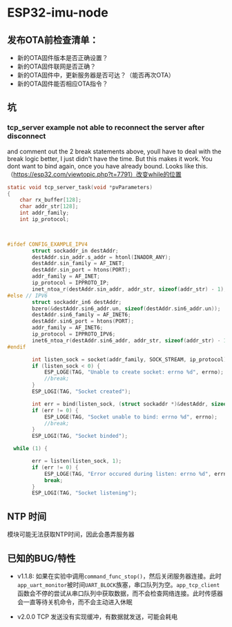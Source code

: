 # ESP32-imu-node

## 发布OTA前检查清单：

- 新的OTA固件版本是否正确设置？
- 新的OTA固件联网是否正确？
- 新的OTA固件中，更新服务器是否可达？（能否再次OTA）
- 新的OTA固件能否相应OTA指令？

## 坑

### tcp_server example not able to reconnect the server after disconnect

and comment out the 2 break statements above, youll have to deal with the break logic better, I just didn't have the
time. But this makes it work. You dont want to bind again, once you have already bound. Looks like this.
（https://esp32.com/viewtopic.php?t=7791）改变while的位置

```c
static void tcp_server_task(void *pvParameters)
{
    char rx_buffer[128];
    char addr_str[128];
    int addr_family;
    int ip_protocol;

  

#ifdef CONFIG_EXAMPLE_IPV4
        struct sockaddr_in destAddr;
        destAddr.sin_addr.s_addr = htonl(INADDR_ANY);
        destAddr.sin_family = AF_INET;
        destAddr.sin_port = htons(PORT);
        addr_family = AF_INET;
        ip_protocol = IPPROTO_IP;
        inet_ntoa_r(destAddr.sin_addr, addr_str, sizeof(addr_str) - 1);
#else // IPV6
        struct sockaddr_in6 destAddr;
        bzero(&destAddr.sin6_addr.un, sizeof(destAddr.sin6_addr.un));
        destAddr.sin6_family = AF_INET6;
        destAddr.sin6_port = htons(PORT);
        addr_family = AF_INET6;
        ip_protocol = IPPROTO_IPV6;
        inet6_ntoa_r(destAddr.sin6_addr, addr_str, sizeof(addr_str) - 1);
#endif

        int listen_sock = socket(addr_family, SOCK_STREAM, ip_protocol);
        if (listen_sock < 0) {
            ESP_LOGE(TAG, "Unable to create socket: errno %d", errno);
            //break;
        }
        ESP_LOGI(TAG, "Socket created");

        int err = bind(listen_sock, (struct sockaddr *)&destAddr, sizeof(destAddr));
        if (err != 0) {
            ESP_LOGE(TAG, "Socket unable to bind: errno %d", errno);
            //break;
        }
        ESP_LOGI(TAG, "Socket binded");

  while (1) {

        err = listen(listen_sock, 1);
        if (err != 0) {
            ESP_LOGE(TAG, "Error occured during listen: errno %d", errno);
            break;
        }
        ESP_LOGI(TAG, "Socket listening");
```

## NTP 时间

模块可能无法获取NTP时间，因此会愚弄服务器

## 已知的BUG/特性

- v1.1.8: 如果在实验中调用`command_func_stop()`，然后关闭服务器连接。此时`app_uart_monitor`被时间`UART_BLOCK`族塞，串口队列为空。`app_tcp_client`
  函数会不停的尝试从串口队列中获取数据，而不会检查网络连接。此时传感器会一直等待关机命令，而不会主动进入休眠

- v2.0.0 TCP 发送没有实现缓冲，有数据就发送，可能会耗电